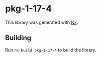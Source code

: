 # pkg-1-17-4

This library was generated with [Nx](https://nx.dev).

## Building

Run `nx build pkg-1-17-4` to build the library.
